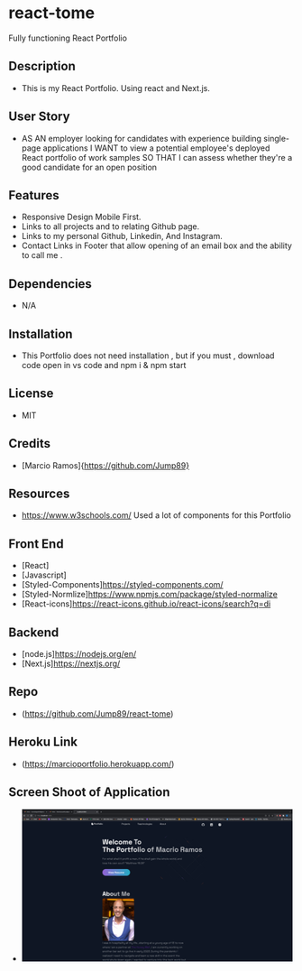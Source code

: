 # react-tome
Fully functioning  React Portfolio

## Description 

* This is my React Portfolio. Using react and Next.js.

## User Story 

* AS AN employer looking for candidates with experience building single-page applications
I WANT to view a potential employee's deployed React portfolio of work samples
SO THAT I can assess whether they're a good candidate for an open position

## Features

* Responsive Design Mobile First.
* Links to all projects and to relating Github page.
* Links to my personal Github, Linkedin, And Instagram.
* Contact Links in Footer that allow opening of an email box and the ability to call me . 

## Dependencies

* N/A

## Installation

* This Portfolio does not need installation , but if you must , download code open in vs code and npm i & npm start

## License

* MIT 

## Credits 

* [Marcio Ramos]{https://github.com/Jump89}

## Resources 

* https://www.w3schools.com/  Used a lot of components for this Portfolio

## Front End

* [React]
* [Javascript]
* [Styled-Components]https://styled-components.com/
* [Styled-Normlize]https://www.npmjs.com/package/styled-normalize
* [React-icons]https://react-icons.github.io/react-icons/search?q=di

## Backend

* [node.js]https://nodejs.org/en/
* [Next.js]https://nextjs.org/

## Repo

* (https://github.com/Jump89/react-tome)

## Heroku Link

* (https://marcioportfolio.herokuapp.com/)

## Screen Shoot of Application

* ![](./public/images/landing.png)
